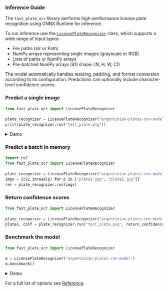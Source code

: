 ### Inference Guide

The `fast_plate_ocr` library performs high-performance license plate recognition using ONNX Runtime for inference.

To run inference use the [`LicensePlateRecognizer`](../reference/inference/inference_class.md) class, which supports a wide
range of input types:

- File paths (str or Path)
- NumPy arrays representing single images (grayscale or RGB)
- Lists of paths or NumPy arrays
- Pre-batched NumPy arrays (4D shape: (N, H, W, C))

The model automatically handles resizing, padding, and format conversion according to its configuration. Predictions
can optionally include character-level confidence scores.



### Predict a single image

```python
from fast_plate_ocr import LicensePlateRecognizer

plate_recognizer = LicensePlateRecognizer("argentinian-plates-cnn-model")
print(plate_recognizer.run("test_plate.png"))
```

<details>
  <summary>Demo</summary>

<div style="margin-top: 10px;">
<img src="https://github.com/ankandrew/fast-plate-ocr/blob/ac3d110c58f62b79072e3a7af15720bb52a45e4e/extra/inference_demo.gif?raw=true" alt="Inference Demo"/>
</div>

</details>

### Predict a batch in memory

```python
import cv2
from fast_plate_ocr import LicensePlateRecognizer

plate_recognizer = LicensePlateRecognizer("argentinian-plates-cnn-model")
imgs = [cv2.imread(p) for p in ["plate1.jpg", "plate2.jpg"]]
res = plate_recognizer.run(imgs)
```

### Return confidence scores

```python
from fast_plate_ocr import LicensePlateRecognizer

plate_recognizer = LicensePlateRecognizer("argentinian-plates-cnn-model")
plates, conf = plate_recognizer.run("test_plate.png", return_confidence=True)
```

### Benchmark the model

```python
from fast_plate_ocr import LicensePlateRecognizer

m = LicensePlateRecognizer("argentinian-plates-cnn-model")
m.benchmark()
```

<details>
  <summary>Demo</summary>

<div style="margin-top: 10px;">
<img src="https://github.com/ankandrew/fast-plate-ocr/blob/ac3d110c58f62b79072e3a7af15720bb52a45e4e/extra/benchmark_demo.gif?raw=true" alt="Benchmark Demo"/>
</div>

</details>

For a full list of options see [Reference](../reference/inference/inference_class.md).
